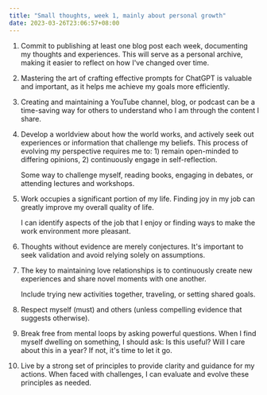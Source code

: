 ```yaml
---
title: "Small thoughts, week 1, mainly about personal growth"
date: 2023-03-26T23:06:57+08:00
---
```


1. Commit to publishing at least one blog post each week, documenting my thoughts and experiences. This will serve as a personal archive, making it easier to reflect on how I've changed over time.
2. Mastering the art of crafting effective prompts for ChatGPT is valuable and important, as it helps me achieve my goals more efficiently.
3. Creating and maintaining a YouTube channel, blog, or podcast can be a time-saving way for others to understand who I am through the content I share.
4. Develop a worldview about how the world works, and actively seek out experiences or information that challenge my beliefs. This process of evolving my perspective requires me to: 1) remain open-minded to differing opinions, 2) continuously engage in self-reflection.

   Some way to challenge myself, reading books, engaging in debates, or attending lectures and workshops.

5. Work occupies a significant portion of my life. Finding joy in my job can greatly improve my overall quality of life.

   I can identify aspects of the job that I enjoy or finding ways to make the work environment more pleasant.

6. Thoughts without evidence are merely conjectures. It's important to seek validation and avoid relying solely on assumptions.
7. The key to maintaining love relationships is to continuously create new experiences and share novel moments with one another.

   Include trying new activities together, traveling, or setting shared goals.

8. Respect myself (must) and others (unless compelling evidence that suggests otherwise).
9. Break free from mental loops by asking powerful questions. When I find myself dwelling on something, I should ask: Is this useful? Will I care about this in a year? If not, it's time to let it go.
10. Live by a strong set of principles to provide clarity and guidance for my actions. When faced with challenges, I can evaluate and evolve these principles as needed.
